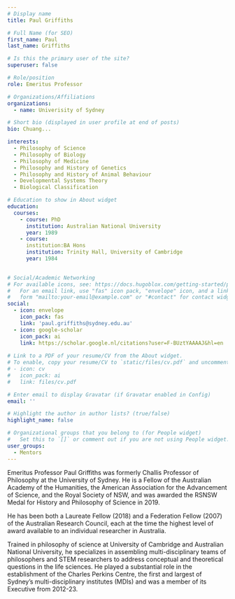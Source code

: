 ```yaml
---
# Display name
title: Paul Griffiths

# Full Name (for SEO)
first_name: Paul
last_name: Griffiths

# Is this the primary user of the site?
superuser: false

# Role/position
role: Emeritus Professor

# Organizations/Affiliations
organizations:
  - name: Univerisity of Sydney

# Short bio (displayed in user profile at end of posts)
bio: Chuang...

interests:
  - Philosophy of Science
  - Philosophy of Biology
  - Philosophy of Medicine
  - Philosophy and History of Genetics
  - Philosophy and History of Animal Behaviour
  - Developmental Systems Theory
  - Biological Classification

# Education to show in About widget
education:
  courses:
    - course: PhD
      institution: Australian National University
      year: 1989
    - course: 
      institution:BA Hons
      institution: Trinity Hall, University of Cambridge
      year: 1984
      

# Social/Academic Networking
# For available icons, see: https://docs.hugoblox.com/getting-started/page-builder/#icons
#   For an email link, use "fas" icon pack, "envelope" icon, and a link in the
#   form "mailto:your-email@example.com" or "#contact" for contact widget.
social:
  - icon: envelope
    icon_pack: fas
    link: 'paul.griffiths@sydney.edu.au'
  - icon: google-scholar
    icon_pack: ai
    link: https://scholar.google.nl/citations?user=F-BUztYAAAAJ&hl=en
    
# Link to a PDF of your resume/CV from the About widget.
# To enable, copy your resume/CV to `static/files/cv.pdf` and uncomment the lines below.
# - icon: cv
#   icon_pack: ai
#   link: files/cv.pdf

# Enter email to display Gravatar (if Gravatar enabled in Config)
email: ''

# Highlight the author in author lists? (true/false)
highlight_name: false

# Organizational groups that you belong to (for People widget)
#   Set this to `[]` or comment out if you are not using People widget.
user_groups:
  - Mentors
---
```

Emeritus Professor Paul Griffiths was formerly Challis Professor of Philosophy at the University of Sydney. He is a Fellow of the Australian Academy of the Humanities, the American Association for the Advancement of Science, and the Royal Society of NSW, and was awarded the RSNSW Medal for History and Philosophy of Science in 2019. 

He has been both a Laureate Fellow (2018) and a Federation Fellow (2007) of the Australian Research Council, each at the time the highest level of award available to an individual researcher in Australia.

Trained in philosophy of science at University of Cambridge and Australian National University, he specializes in assembling multi-disciplinary teams of philosophers and STEM researchers to address conceptual and theoretical questions in the life sciences. He played a substantial role in the establishment of the Charles Perkins Centre, the first and largest of Sydney’s multi-disciplinary institutes (MDIs) and was a member of its Executive from 2012-23.